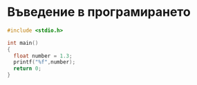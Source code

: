 # Въведение в програмирането

```c++
#include <stdio.h>

int main()
{
  float number = 1.3;
  printf("%f",number);
  return 0;
}
```
